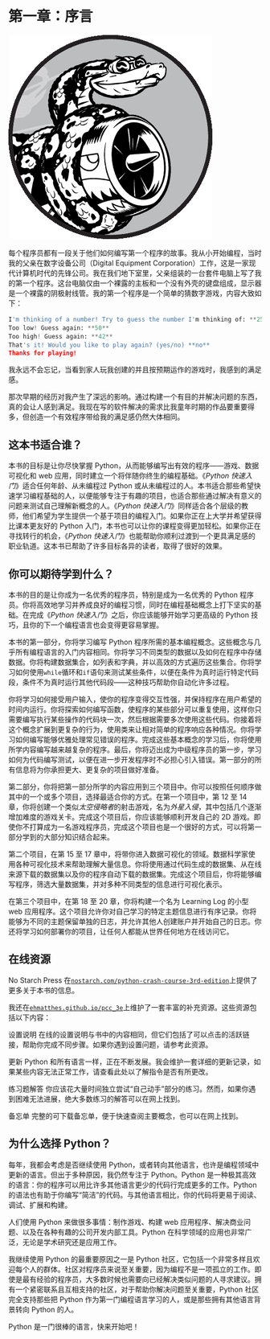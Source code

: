 # 第一章：序言

![](img/chapterart.png)

每个程序员都有一段关于他们如何编写第一个程序的故事。我从小开始编程，当时我的父亲在数字设备公司（Digital Equipment Corporation）工作，这是一家现代计算机时代的先锋公司。我在我们地下室里，父亲组装的一台套件电脑上写了我的第一个程序。这台电脑仅由一个裸露的主板和一个没有外壳的键盘组成，显示器是一个裸露的阴极射线管。我的第一个程序是一个简单的猜数字游戏，内容大致如下：

```py
I'm thinking of a number! Try to guess the number I'm thinking of: **25**
Too low! Guess again: **50**
Too high! Guess again: **42**
That's it! Would you like to play again? (yes/no) **no**
Thanks for playing!
```

我永远不会忘记，当看到家人玩我创建的并且按预期运作的游戏时，我感到的满足感。

那次早期的经历对我产生了深远的影响。通过构建一个有目的并解决问题的东西，真的会让人感到满足。我现在写的软件解决的需求比我童年时期的作品要重要得多，但创造一个有效程序带给我的满足感仍然大体相同。

## 这本书适合谁？

本书的目标是让你尽快掌握 Python，从而能够编写出有效的程序——游戏、数据可视化和 web 应用，同时建立一个将伴随你终生的编程基础。《*Python 快速入门*》适合任何年龄、从未编程过 Python 或从未编程过的人。本书适合那些希望快速学习编程基础的人，以便能够专注于有趣的项目，也适合那些通过解决有意义的问题来测试自己理解新概念的人。《*Python 快速入门*》同样适合各个层级的教师，他们希望为学生提供一个基于项目的编程入门。如果你正在上大学并希望获得比课本更友好的 Python 入门，本书也可以让你的课程变得更加轻松。如果你正在寻找转行的机会，《*Python 快速入门*》也能帮助你顺利过渡到一个更具满足感的职业轨道。这本书已帮助了许多目标各异的读者，取得了很好的效果。

## 你可以期待学到什么？

本书的目的是让你成为一名优秀的程序员，特别是成为一名优秀的 Python 程序员。你将高效地学习并养成良好的编程习惯，同时在编程基础概念上打下坚实的基础。在完成《*Python 快速入门*》之后，你应该能够开始学习更高级的 Python 技巧，且你的下一个编程语言也会变得更容易掌握。

本书的第一部分，你将学习编写 Python 程序所需的基本编程概念。这些概念与几乎所有编程语言的入门内容相同。你将学习不同类型的数据以及如何在程序中存储数据。你将构建数据集合，如列表和字典，并以高效的方式遍历这些集合。你将学习如何使用`while`循环和`if`语句来测试某些条件，以便在条件为真时运行特定代码段，条件不为真时运行其他代码段——这种技巧帮助你自动化许多过程。

你将学习如何接受用户输入，使你的程序变得交互性强，并保持程序在用户希望的时间内运行。你将探索如何编写函数，使程序的某些部分可以重复使用，这样你只需要编写执行某些操作的代码块一次，然后根据需要多次使用这些代码。你接着将这个概念扩展到更复杂的行为，使用类来让相对简单的程序响应各种情况。你将学习如何编写能够优雅处理常见错误的程序。完成这些基本概念的学习后，你将使用所学内容编写越来越复杂的程序。最后，你将迈出成为中级程序员的第一步，学习如何为代码编写测试，以便在进一步开发程序时不必担心引入错误。第一部分的所有信息将为你承担更大、更复杂的项目做好准备。

第二部分，你将把第一部分所学的内容应用到三个项目中。你可以按照任何顺序做其中的一个或多个项目，选择最适合你的方式。在第一个项目中，第 12 至 14 章，你将创建一个类似*太空侵略者*的射击游戏，名为*外星入侵*，其中包括几个逐渐增加难度的游戏关卡。完成这个项目后，你应该能够顺利开发自己的 2D 游戏。即使你不打算成为一名游戏程序员，完成这个项目也是一个很好的方式，可以将第一部分学到的大部分知识结合起来。

第二个项目，在第 15 至 17 章中，将带你进入数据可视化的领域。数据科学家使用各种可视化技术来帮助理解大量信息。你将使用通过代码生成的数据集、从在线来源下载的数据集以及你的程序自动下载的数据集。完成这个项目后，你将能够编写程序，筛选大量数据集，并对多种不同类型的信息进行可视化表示。

在第三个项目中，在第 18 至 20 章，你将构建一个名为 Learning Log 的小型 web 应用程序。这个项目允许你对自己学习的特定主题信息进行有序记录。你将能够为不同的主题保留单独的日志，并允许其他人创建账户并开始自己的日志。你还将学习如何部署你的项目，让任何人都能从世界任何地方在线访问它。

## 在线资源

No Starch Press 在[`nostarch.com/python-crash-course-3rd-edition`](https://nostarch.com/python-crash-course-3rd-edition)上提供了更多关于本书的信息。

我还在[`ehmatthes.github.io/pcc_3e`](https://ehmatthes.github.io/pcc_3e)上维护了一套丰富的补充资源。这些资源包括以下内容：

设置说明 在线的设置说明与书中的内容相同，但它们包括了可以点击的活跃链接，帮助你完成不同步骤。如果你遇到设置问题，请参考此资源。

更新 Python 和所有语言一样，正在不断发展。我会维护一套详细的更新记录，如果某些内容无法正常工作，请查看此处以了解指令是否有所更改。

练习题解答 你应该花大量时间独立尝试“自己动手”部分的练习。然而，如果你遇到困难无法进展，绝大多数练习的解答可以在网上找到。

备忘单 完整的可下载备忘单，便于快速查阅主要概念，也可以在网上找到。

## 为什么选择 Python？

每年，我都会考虑是否继续使用 Python，或者转向其他语言，也许是编程领域中更新的语言。但出于多种原因，我仍然专注于 Python。Python 是一种极其高效的语言：你的程序可以用比许多其他语言更少的代码行完成更多的工作。Python 的语法也有助于你编写“简洁”的代码。与其他语言相比，你的代码将更易于阅读、调试、扩展和构建。

人们使用 Python 来做很多事情：制作游戏、构建 web 应用程序、解决商业问题、以及在各种有趣的公司开发内部工具。Python 在科学领域的应用也非常广泛，无论是学术研究还是应用工作。

我继续使用 Python 的最重要原因之一是 Python 社区，它包括一个非常多样且欢迎每个人的群体。社区对程序员来说至关重要，因为编程不是一项孤立的工作。即使是最有经验的程序员，大多数时候也需要向已经解决类似问题的人寻求建议。拥有一个紧密联系且互相支持的社区，对于帮助你解决问题至关重要，Python 社区完全支持那些把 Python 作为第一门编程语言学习的人，或是那些拥有其他语言背景转向 Python 的人。

Python 是一门很棒的语言，快来开始吧！
